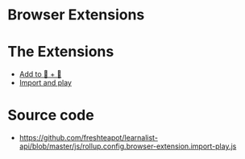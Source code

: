 # Browser Extensions

# The Extensions
- [Add to 🧠 + 💪](menu-add-spaced-repetition/README.md)
- [Import and play](import-play/README.md)

# Source code

- https://github.com/freshteapot/learnalist-api/blob/master/js/rollup.config.browser-extension.import-play.js
